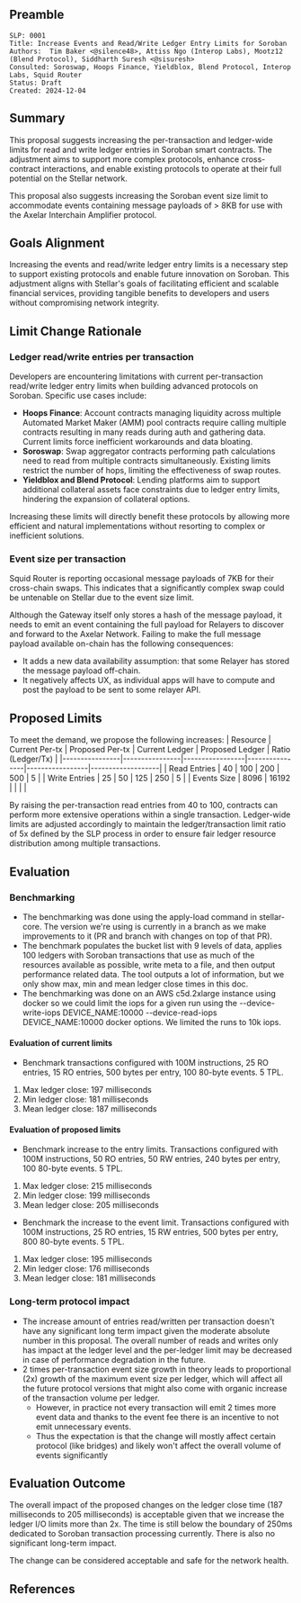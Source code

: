 ## Preamble

```
SLP: 0001
Title: Increase Events and Read/Write Ledger Entry Limits for Soroban 
Authors:  Tim Baker <@silence48>, Attiss Ngo (Interop Labs), Mootz12 (Blend Protocol), Siddharth Suresh <@sisuresh>
Consulted: Soroswap, Hoops Finance, Yieldblox, Blend Protocol, Interop Labs, Squid Router
Status: Draft
Created: 2024-12-04
```

## Summary
This proposal suggests increasing the per-transaction and ledger-wide limits for read and write ledger entries in Soroban smart contracts. The adjustment aims to support more complex protocols, enhance cross-contract interactions, and enable existing protocols to operate at their full potential on the Stellar network.

This proposal also suggests increasing the Soroban event size limit to accommodate events containing message payloads of > 8KB for use with the Axelar Interchain Amplifier protocol.

## Goals Alignment

Increasing the events and read/write ledger entry limits is a necessary step to support existing protocols and enable future innovation on Soroban. This adjustment aligns with Stellar's goals of facilitating efficient and scalable financial services, providing tangible benefits to developers and users without compromising network integrity.

## Limit Change Rationale

### Ledger read/write entries per transaction
Developers are encountering limitations with current per-transaction read/write ledger entry limits when building advanced protocols on Soroban. Specific use cases include:

- **Hoops Finance**: Account contracts managing liquidity across multiple Automated Market Maker (AMM) pool contracts require calling multiple contracts resulting in many reads during auth and gathering data. Current limits force inefficient workarounds and data bloating.
- **Soroswap**: Swap aggregator contracts performing path calculations need to read from multiple contracts simultaneously. Existing limits restrict the number of hops, limiting the effectiveness of swap routes.
- **Yieldblox and Blend Protocol**: Lending platforms aim to support additional collateral assets face constraints due to ledger entry limits, hindering the expansion of collateral options.

Increasing these limits will directly benefit these protocols by allowing more efficient and natural implementations without resorting to complex or inefficient solutions.

### Event size per transaction

Squid Router is reporting occasional message payloads of 7KB for their cross-chain swaps. This indicates that a significantly complex swap could be untenable on Stellar due to the event size limit.

Although the Gateway itself only stores a hash of the message payload, it needs to emit an event containing the full payload for Relayers to discover and forward to the Axelar Network. Failing to make the full message payload available on-chain has the following consequences:

- It adds a new data availability assumption: that some Relayer has stored the message payload off-chain.
- It negatively affects UX, as individual apps will have to compute and post the payload to be sent to some relayer API.

## Proposed Limits
To meet the demand, we propose the following increases:
| Resource       | Current Per-tx | Proposed Per-tx | Current Ledger | Proposed Ledger | Ratio (Ledger/Tx) |
|----------------|----------------|-----------------|----------------|-----------------|-------------------|
| Read Entries   | 40             | 100              | 200            | 500             | 5                 |
| Write Entries  | 25             | 50              | 125            | 250             | 5                 |
| Events Size    | 8096           | 16192           |                |                 |                   |

By raising the per-transaction read entries from 40 to 100, contracts can perform more extensive operations within a single transaction. Ledger-wide limits are adjusted accordingly to maintain the ledger/transaction limit ratio of 5x defined by the SLP process in order to ensure fair ledger resource distribution among multiple transactions.


## Evaluation

### Benchmarking

- The benchmarking was done using the apply-load command in stellar-core. The version we're using is currently in a branch as we make improvements to it (PR and branch with changes on top of that PR).
- The benchmark populates the bucket list with 9 levels of data, applies 100 ledgers with Soroban transactions that use as much of the resources available as possible, write meta to a file, and then output performance related data. The tool outputs a lot of information, but we only show max, min and mean ledger close times in this doc.
- The benchmarking was done on an AWS c5d.2xlarge instance using docker so we could limit the iops for a given run using the --device-write-iops DEVICE_NAME:10000 --device-read-iops DEVICE_NAME:10000 docker options. We limited the runs to 10k iops.

#### Evaluation of current limits
- Benchmark transactions configured with 100M instructions, 25 RO entries, 15 RO entries, 500 bytes per entry, 100 80-byte events. 5 TPL.
1. Max ledger close: 197 milliseconds  
2. Min ledger close: 181 milliseconds  
3. Mean ledger close: 187 milliseconds

#### Evaluation of proposed limits
- Benchmark increase to the entry limits. Transactions configured with 100M instructions, 50 RO entries, 50 RW entries, 240 bytes per entry, 100 80-byte events. 5 TPL.
1. Max ledger close: 215 milliseconds  
2. Min ledger close: 199 milliseconds  
3. Mean ledger close: 205 milliseconds  

- Benchmark the increase to the event limit. Transactions configured with 100M instructions, 25 RO entries, 15 RW entries, 500 bytes per entry, 800 80-byte events. 5 TPL.
1. Max ledger close: 195 milliseconds
2. Min ledger close: 176 milliseconds
3. Mean ledger close:  181 milliseconds

### Long-term protocol impact

- The increase amount of entries read/written per transaction doesn't have any significant long term impact given the moderate absolute number in this proposal. The overall number of reads and writes only has impact at the ledger level and the per-ledger limit may be decreased in case of performance degradation in the future.
- 2 times per-transaction event size growth in theory leads to proportional (2x) growth of the maximum event size per ledger, which will affect all the future protocol versions that might also come with organic increase of the transaction volume per ledger.
    - However, in practice not every transaction will emit 2 times more event data and thanks to the event fee there is an incentive to not emit unnecessary events.
    - Thus the expectation is that the change will mostly affect certain protocol (like bridges) and likely won't affect the overall volume of events significantly


## Evaluation Outcome

The overall impact of the proposed changes on the ledger close time (187 milliseconds to 205 milliseconds) is acceptable given that we increase the ledger I/O limits more than 2x. The time is still below the boundary of 250ms dedicated to Soroban transaction processing currently. There is also no significant long-term impact.

The change can be considered acceptable and safe for the network health.

## References